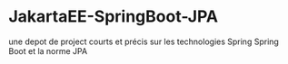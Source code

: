 # JakartaEE-SpringBoot-JPA

une depot de project courts et précis sur les technologies Spring Spring Boot et la norme JPA
